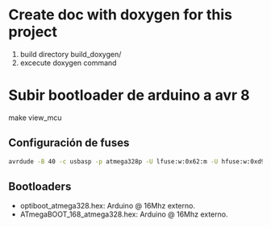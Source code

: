 # Create doc with doxygen for this project #

1. build directory build_doxygen/
2. excecute doxygen command

# Subir bootloader de arduino a avr 8 #

make view_mcu

## Configuración de fuses ##
```sh
avrdude -B 40 -c usbasp -p atmega328p -U lfuse:w:0x62:m -U hfuse:w:0xd9:m -U efuse:w:0xff:m
```

## Bootloaders ##

* optiboot_atmega328.hex: Arduino @ 16Mhz externo.
* ATmegaBOOT_168_atmega328.hex: Arduino @ 16Mhz externo.
